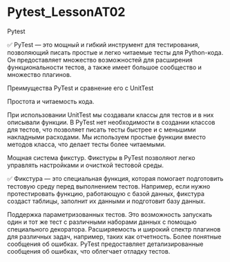 # Pytest_LessonAT02
 Pytest

✅ PyTest — это мощный и гибкий инструмент для тестирования, позволяющий писать простые и легко читаемые тесты для Python-кода. Он предоставляет множество возможностей для расширения функциональности тестов, а также имеет большое сообщество и множество плагинов.

Преимущества PyTest и сравнение его с UnitTest

Простота и читаемость кода.

При использовании UnitTest мы создавали классы для тестов и в них описывали функции. В PyTest нет необходимости в создании классов для тестов, что позволяет писать тесты быстрее и с меньшими накладными расходами. Мы используем простые функции вместо методов класса, что делает тесты более читаемыми.

Мощная система фикстур. Фикстуры в PyTest позволяют легко управлять настройками и очисткой тестовой среды.

✅ Фикстура — это специальная функция, которая помогает подготовить тестовую среду перед выполнением тестов. Например, если нужно протестировать функцию, работающую с базой данных, фикстура создаст таблицы, заполнит их данными и подготовит базу данных.

Поддержка параметризованных тестов. Это возможность запускать один и тот же тест с различными наборами данных с помощью специального декоратора.
Расширяемость и широкий спектр плагинов для различных задач, например, таких как отчетность.
Более понятные сообщения об ошибках. PyTest предоставляет детализированные сообщения об ошибках, что облегчает отладку тестов.